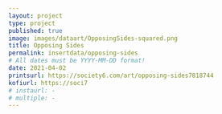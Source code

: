 ```yaml
---
layout: project
type: project
published: true
image: images/dataart/OpposingSides-squared.png
title: Opposing Sides
permalink: insertdata/opposing-sides
# All dates must be YYYY-MM-DD format!
date: 2021-04-02
printsurl: https://society6.com/art/opposing-sides7818744
kofiurl: https://soci7
# instaurl: -
# multiple: -
---
```

